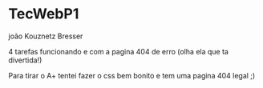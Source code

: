 # TecWebP1
joão Kouznetz Bresser

4 tarefas funcionando e com a pagina 404 de erro (olha ela que ta divertida!)

Para tirar o A+ tentei fazer o css bem bonito e tem uma pagina 404 legal ;) 

